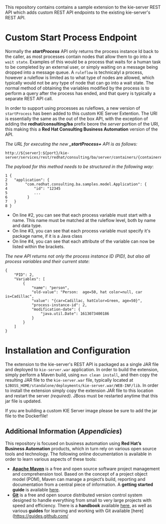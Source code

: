 This repository contains contains a sample extension to the kie-server REST API which adds custom REST API endpoints to the existing kie-server's REST API.

Custom Start Process Endpoint
=
Normally the **_startProcess_** API only returns the process instance Id back to the caller, as most processes contain nodes that allow them to go into a `wait state`.  Examples of this would be a process that waits for a human task to be completed by an external user, or simply waiting on a message being dropped into a message queue.  A `ruleflow` is technicalyl a process, however a ruleflow is limited as to what type of nodes are allowed, which typically would not be any type of node that can go into a wait state.  The normal method of obtaining the variables modified by the process is to perform a query after the process has ended, and that query is typically a separate REST API call.

In order to support using processes as ruleflows, a new version of `startProcess` has been added to this custom KIE Server Extention.  The URI is essentially the same as the out of the box API, with the exception of adding the **redhat/consulting/ba** prefix beore the *_server_* portion of the URI, this making this a **Red Hat Consulting Business Automation** version of the API.

*The URL for executing the new **_startProcess+** API is as follows:*

```
http://${server}:${port}/kie-server/services/rest/redhat/consulting/ba/server/containers/{containerAlias)/processes/{ruleflowID}/instances
```

*The payload for this method needs to be structured in the following way*:

```
1 {    
2	"application": {
3        "com.redhat.consulting.ba.samples.model.Application": {
4            "id": "12345
5		     ...
6         }
7   }
8 }
```

* On line #2, you can see that each process variable must start with a name.  This name must be matched at the ruleflow level, both by name and data type.
* On line #3, you can see that each process variable must specify it's package name, if it is a Java class
* On line #4, you can see that each attribute of the variable can now be listed within the brackets.

*The new API returns not only the process instance ID _(PID)_, but also all process variables and their current state*:

```
{
    "PID": 2,
    "Variables": [
        {
            "name": "person",
            "old-value": "Person:  age=50, hat color=null, car is=Cadillac",
            "value": "{car=Cadillac, hatColor=Green, age=50}",
            "process-instance-id": 2,
            "modification-date": {
                "java.util.Date": 1613073400186
            }
        }
    ]
}
```

Installation and Configuration
=
The extension to the kie-server's REST API is packaged as a single JAR file and deployed to `kie-server.war` application.  In order to build the extension, simply perform a Maven build, using `mvn clean install`, and then copy the resulting JAR file to the `kie-server.war` file, typically located at `$JBOSS_HOME/standalone/deployments/kie-server.war/WEB-INF/lib`.  In order to install the extension simply copy the extension JAR file to this location and restart the server _(required)_.  JBoss must be restarted anytime that this jar file is updated.

If you are building a custom KIE Server image please be sure to add the jar file to the Dockerfile!


## Additional Information (*Appendicies*)
This repository is focused on business automation using **Red Hat’s Business Automation** products, which in turn rely on various open source tools and technology. The following online documentation is available in order to learn various aspects of these tools:

- [**Apache Maven**](https://maven.apache.org/) is a free and open source software project management and comprehension tool. Based on
  the concept of a project object model (POM), Maven can manage a project’s build, reporting and documentation from a central piece of
  information. A **getting started guide** is available [here](http://maven.apache.org/guides/getting-started/).
- [**Git**](https://git-scm.com//) is a free and open source distributed version control system designed to handle everything
  from small to very large projects with speed and efficiency. There is a **handbook** available [here](https://guides.github.com/introduction/git-handbook/), as well as various **guides** for learning and working with Git available [here](https://guides.github.com/
